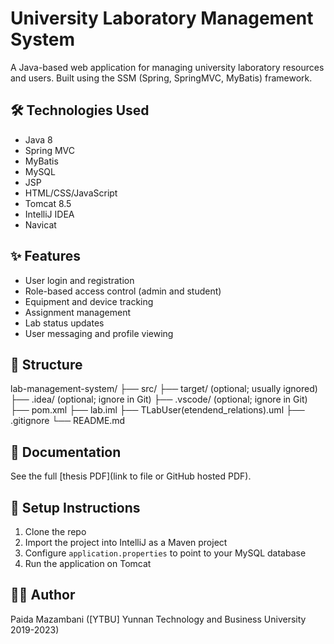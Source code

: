# University Laboratory Management System

A Java-based web application for managing university laboratory resources and users. Built using the SSM (Spring, SpringMVC, MyBatis) framework.

## 🛠 Technologies Used
- Java 8
- Spring MVC
- MyBatis
- MySQL
- JSP
- HTML/CSS/JavaScript
- Tomcat 8.5
- IntelliJ IDEA
- Navicat

## ✨ Features
- User login and registration
- Role-based access control (admin and student)
- Equipment and device tracking
- Assignment management
- Lab status updates
- User messaging and profile viewing

## 📂 Structure

lab-management-system/
├── src/
├── target/ (optional; usually ignored)
├── .idea/ (optional; ignore in Git)
├── .vscode/ (optional; ignore in Git)
├── pom.xml
├── lab.iml
├── TLabUser(etendend_relations).uml
├── .gitignore
└── README.md



## 📖 Documentation
See the full [thesis PDF](link to file or GitHub hosted PDF).

## 🔧 Setup Instructions
1. Clone the repo
2. Import the project into IntelliJ as a Maven project
3. Configure `application.properties` to point to your MySQL database
4. Run the application on Tomcat

## 👨‍💻 Author
Paida Mazambani ([YTBU] Yunnan Technology and Business University 2019-2023)

